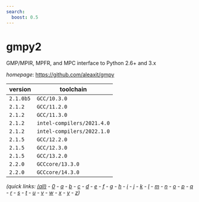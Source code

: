 ```yaml
---
search:
  boost: 0.5
---
```

# gmpy2

GMP/MPIR, MPFR, and MPC interface to Python 2.6+ and 3.x

*homepage*: <https://github.com/aleaxit/gmpy>

version | toolchain
--------|----------
``2.1.0b5`` | ``GCC/10.3.0``
``2.1.2`` | ``GCC/11.2.0``
``2.1.2`` | ``GCC/11.3.0``
``2.1.2`` | ``intel-compilers/2021.4.0``
``2.1.2`` | ``intel-compilers/2022.1.0``
``2.1.5`` | ``GCC/12.2.0``
``2.1.5`` | ``GCC/12.3.0``
``2.1.5`` | ``GCC/13.2.0``
``2.2.0`` | ``GCCcore/13.3.0``
``2.2.0`` | ``GCCcore/14.3.0``


*(quick links: [(all)](../index.md) - [0](../0/index.md) - [a](../a/index.md) - [b](../b/index.md) - [c](../c/index.md) - [d](../d/index.md) - [e](../e/index.md) - [f](../f/index.md) - [g](../g/index.md) - [h](../h/index.md) - [i](../i/index.md) - [j](../j/index.md) - [k](../k/index.md) - [l](../l/index.md) - [m](../m/index.md) - [n](../n/index.md) - [o](../o/index.md) - [p](../p/index.md) - [q](../q/index.md) - [r](../r/index.md) - [s](../s/index.md) - [t](../t/index.md) - [u](../u/index.md) - [v](../v/index.md) - [w](../w/index.md) - [x](../x/index.md) - [y](../y/index.md) - [z](../z/index.md))*

